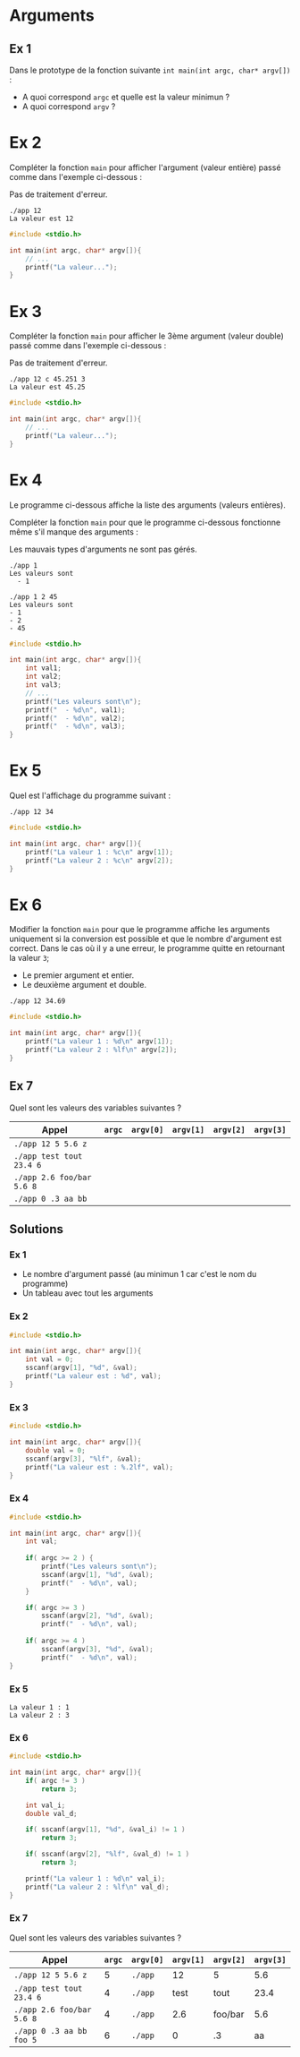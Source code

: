 # Arguments

## Ex 1
Dans le prototype de la fonction suivante `int main(int argc, char* argv[])` :
- A quoi correspond `argc` et quelle est la valeur minimun ?
- A quoi correspond `argv` ?

# Ex 2
Compléter la fonction `main` pour afficher l'argument (valeur entière) passé comme dans l'exemple ci-dessous :

Pas de traitement d'erreur.

```console
./app 12
La valeur est 12
```

```c
#include <stdio.h>

int main(int argc, char* argv[]){
    // ...
    printf("La valeur...");
}
```

# Ex 3
Compléter la fonction `main` pour afficher le 3ème argument (valeur double) passé comme dans l'exemple ci-dessous :

Pas de traitement d'erreur.

```console
./app 12 c 45.251 3
La valeur est 45.25
```

```c
#include <stdio.h>

int main(int argc, char* argv[]){
    // ...
    printf("La valeur...");
}
```

# Ex 4
Le programme ci-dessous affiche la liste des arguments (valeurs entières).

Compléter la fonction `main` pour que le programme ci-dessous fonctionne même s'il manque des arguments :

Les mauvais types d'arguments ne sont pas gérés.

```console
./app 1
Les valeurs sont
  - 1
```

```console
./app 1 2 45
Les valeurs sont 
- 1
- 2
- 45
```

```c
#include <stdio.h>

int main(int argc, char* argv[]){
    int val1;
    int val2;
    int val3;
    // ...
    printf("Les valeurs sont\n");
    printf("  - %d\n", val1);
    printf("  - %d\n", val2);
    printf("  - %d\n", val3);
}
```

# Ex 5
Quel est l'affichage du programme suivant :

```console
./app 12 34
```

```c
#include <stdio.h>

int main(int argc, char* argv[]){    
    printf("La valeur 1 : %c\n" argv[1]);
    printf("La valeur 2 : %c\n" argv[2]);
}
```

# Ex 6
Modifier la fonction `main` pour que le programme affiche les arguments uniquement si la conversion est possible et que le nombre d'argument est correct.
Dans le cas où il y a une erreur, le programme quitte en retournant la valeur `3`; 

- Le premier argument et entier.
- Le deuxième argument et double.

```console
./app 12 34.69
```

```c
#include <stdio.h>

int main(int argc, char* argv[]){    
    printf("La valeur 1 : %d\n" argv[1]);
    printf("La valeur 2 : %lf\n" argv[2]);
}
```

## Ex 7
Quel sont les valeurs des variables suivantes ?

 Appel | `argc` | `argv[0]` | `argv[1]` | `argv[2]` | `argv[3]`
 ---|---|---|---|---|---
| `./app 12 5 5.6 z` | | | | |
| `./app test tout 23.4 6` | | | | |
| `./app 2.6 foo/bar 5.6 8` | | | | |
| `./app 0 .3 aa bb` | | | | |


## Solutions
### Ex 1
- Le nombre d'argument passé (au minimun 1 car c'est le nom du programme)
- Un tableau avec tout les arguments

### Ex 2
```c
#include <stdio.h>

int main(int argc, char* argv[]){
    int val = 0;
    sscanf(argv[1], "%d", &val);
    printf("La valeur est : %d", val);
}
```

### Ex 3
```c
#include <stdio.h>

int main(int argc, char* argv[]){
    double val = 0;
    sscanf(argv[3], "%lf", &val);
    printf("La valeur est : %.2lf", val);
}
```

### Ex 4
```c
#include <stdio.h>

int main(int argc, char* argv[]){
    int val;
    
    if( argc >= 2 ) {
        printf("Les valeurs sont\n");
        sscanf(argv[1], "%d", &val);
        printf("  - %d\n", val);
    }

    if( argc >= 3 )
        sscanf(argv[2], "%d", &val);
        printf("  - %d\n", val);
    
    if( argc >= 4 )
        sscanf(argv[3], "%d", &val);
        printf("  - %d\n", val);
}
```

### Ex 5
```console
La valeur 1 : 1
La valeur 2 : 3
```

### Ex 6
```c
#include <stdio.h>

int main(int argc, char* argv[]){ 
    if( argc != 3 )
        return 3;

    int val_i;
    double val_d;

    if( sscanf(argv[1], "%d", &val_i) != 1 )
        return 3;

    if( sscanf(argv[2], "%lf", &val_d) != 1 )
        return 3;

    printf("La valeur 1 : %d\n" val_i);
    printf("La valeur 2 : %lf\n" val_d);
}
```

### Ex 7
Quel sont les valeurs des variables suivantes ?

 Appel | `argc` | `argv[0]` | `argv[1]` | `argv[2]` | `argv[3]`
 ---|---|---|---|---|---
| `./app 12 5 5.6 z` | 5 | `./app` | 12 | 5 | 5.6
| `./app test tout 23.4 6` | 4 | `./app` | test | tout | 23.4
| `./app 2.6 foo/bar 5.6 8` | 4 | `./app` | 2.6 | foo/bar | 5.6
| `./app 0 .3 aa bb foo 5` | 6 | `./app` | 0 | .3 | aa